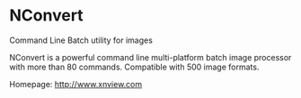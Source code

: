 NConvert
========

Command Line Batch utility for images

NConvert is a powerful command line multi-platform batch image processor
with more than 80 commands. Compatible with 500 image formats.

Homepage: http://www.xnview.com

